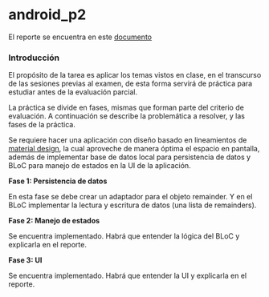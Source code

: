 # android_p2

El reporte se encuentra en este [documento](https://docs.google.com/document/d/1qN-gyxjWl3busk4AefcTSZIOUUqceYbrd-qCWWHQp6c/edit?usp=sharing)

### Introducción

El propósito de la tarea es aplicar los temas vistos en clase, en el transcurso de las sesiones previas al examen, de esta forma servirá de práctica para estudiar antes de la evaluación parcial.

La práctica se divide en fases, mismas que forman parte del criterio de evaluación.
A continuación se describe la problemática a resolver, y las fases de la práctica.

Se requiere hacer una aplicación con diseño basado en lineamientos de [material design](https://material.io/), la cual aproveche de manera óptima el espacio en pantalla, además de implementar base de datos local para persistencia de datos y BLoC para manejo de estados en la UI de la aplicación.

**Fase 1: Persistencia de datos**

En esta fase se debe crear un adaptador para el objeto remainder.
Y en el BLoC implementar la lectura y escritura de datos (una lista de remainders).

**Fase 2: Manejo de estados**

Se encuentra implementado. Habrá que entender la lógica del BLoC y explicarla en el reporte.

**Fase 3: UI**

Se encuentra implementado. Habrá que entender la UI y explicarla en el reporte.
